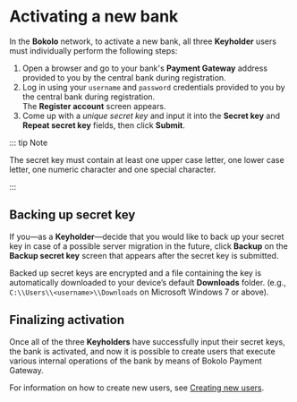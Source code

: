 # Activating a new bank

In the **Bokolo** network, to activate a new bank, all three **Keyholder** users must individually perform the following steps:
1. Open a browser and go to your bank's **Payment Gateway** address provided to you by the central bank during registration.
2. Log in using your `username` and `password` credentials provided to you by the central bank during registration.\
   The **Register account** screen appears.
3. Come up with a *unique secret key* and input it into the **Secret key** and **Repeat secret key** fields, then click **Submit**.

::: tip Note

The secret key must contain at least one upper case letter, one lower case letter, one numeric character and one special character.

:::

## Backing up secret key

If you—as a **Keyholder**—decide that you would like to back up your secret key in case of a possible server migration in the future, click **Backup** on the **Backup secret key** screen that appears after the secret key is submitted.

Backed up secret keys are encrypted and a file containing the key is automatically downloaded to your device’s default **Downloads** folder. (e.g., `C:\\Users\\<username>\\Downloads` on Microsoft Windows 7 or above).

## Finalizing activation

Once all of the three **Keyholders** have successfully input their secret keys, the bank is activated, and now it is possible to create users that execute various internal operations of the bank by means of Bokolo Payment Gateway.

For information on how to create new users, see [Creating new users](./create-users.md).
